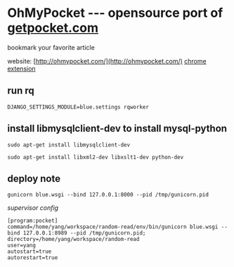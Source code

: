 OhMyPocket --- opensource port of [getpocket.com](getpocket.com)
===========

bookmark your favorite article


website: [http://ohmypocket.com/](http://ohmypocket.com/)
[chrome extension](https://chrome.google.com/webstore/detail/ohmypocket/fohphbjhkhgnkcpbjfieodolhbllaeff)


## run rq

`DJANGO_SETTINGS_MODULE=blue.settings rqworker`

## install libmysqlclient-dev to install mysql-python  

`sudo apt-get install libmysqlclient-dev`

`sudo apt-get install libxml2-dev libxslt1-dev python-dev`


## deploy note

`gunicorn blue.wsgi --bind 127.0.0.1:8000 --pid /tmp/gunicorn.pid`


*supervisor config*
```
[program:pocket]
command=/home/yang/workspace/random-read/env/bin/gunicorn blue.wsgi --bind 127.0.0.1:8989 --pid /tmp/gunicorn.pid;
directory=/home/yang/workspace/random-read
user=yang
autostart=true
autorestart=true
```
